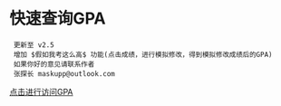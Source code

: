 # 快速查询GPA
```
 更新至 v2.5
 增加 $假如我考这么高$ 功能(点击成绩，进行模拟修改，得到模拟修改成绩后的GPA)
 如果你好的意见请联系作者
 张探长 maskupp@outlook.com
```
[点击进行访问GPA](http://gpa.ngrok.club:8080/getGPA/gpa/login)
